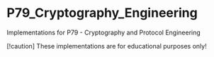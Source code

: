 # P79_Cryptography_Engineering
Implementations for P79 - Cryptography and Protocol Engineering

[!caution]
These implementations are for educational purposes only!
